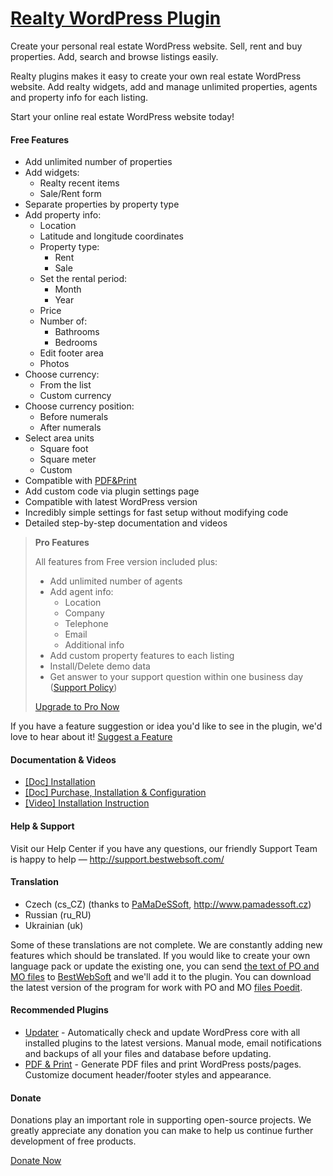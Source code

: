 <a href="http://bestwebsoft.com/products/wordpress/plugins/realty/" target=_blank>Realty WordPress Plugin</a>
========================

Create your personal real estate WordPress website. Sell, rent and buy properties. Add, search and browse listings easily.

<p>Realty plugins makes it easy to create your own real estate WordPress website. Add realty widgets, add and manage unlimited properties, agents and property info for each listing.</p>

<p>Start your online real estate WordPress website today!</p>


<div class='video'></div>


<h4>Free Features</h4>

<ul>
<li>Add unlimited number of properties</li>
<li>Add widgets:

<ul>
<li>Realty recent items</li>
<li>Sale/Rent form</li>
</ul></li>
<li>Separate properties by property type</li>
<li>Add property info:

<ul>
<li>Location</li>
<li>Latitude and longitude coordinates</li>
<li>Property type:

<ul>
<li>Rent</li>
<li>Sale</li>
</ul></li>
<li>Set the rental period:

<ul>
<li>Month</li>
<li>Year</li>
</ul></li>
<li>Price</li>
<li>Number of:

<ul>
<li>Bathrooms</li>
<li>Bedrooms</li>
</ul></li>
<li>Edit footer area</li>
<li>Photos</li>
</ul></li>
<li>Choose currency:

<ul>
<li>From the list</li>
<li>Custom currency</li>
</ul></li>
<li>Choose currency position:

<ul>
<li>Before numerals</li>
<li>After numerals</li>
</ul></li>
<li>Select area units

<ul>
<li>Square foot</li>
<li>Square meter</li>
<li>Custom</li>
</ul></li>
<li>Compatible with <a href="http://bestwebsoft.com/products/wordpress/plugins/pdf-print/?k=73f02a14010b47f9661a001214db1f5f">PDF&#38;Print</a></li>
<li>Add custom code via plugin settings page</li>
<li>Compatible with latest WordPress version</li>
<li>Incredibly simple settings for fast setup without modifying code</li>
<li>Detailed step-by-step documentation and videos</li>
</ul>

<blockquote>
  <p><strong>Pro Features</strong></p>
  
  <p>All features from Free version included plus:</p>
  
  <ul>
  <li>Add unlimited number of agents</li>
  <li>Add agent info:
  
  <ul>
  <li>Location</li>
  <li>Company</li>
  <li>Telephone</li>
  <li>Email</li>
  <li>Additional info</li>
  </ul></li>
  <li>Add custom property features to each listing</li>
  <li>Install/Delete demo data</li>
  <li>Get answer to your support question within one business day (<a href="http://bestwebsoft.com/support-policy/">Support Policy</a>)</li>
  </ul>
  
  <p><a href="http://bestwebsoft.com/products/wordpress/plugins/realty/?k=143e150e92b9751b52da0cd46fb6f5cf">Upgrade to Pro Now</a></p>
</blockquote>

<p>If you have a feature suggestion or idea you'd like to see in the plugin, we'd love to hear about it! <a href="http://support.bestwebsoft.com/hc/en-us/requests/new">Suggest a Feature</a></p>

<h4>Documentation &#38; Videos</h4>

<ul>
<li><a href="https://docs.google.com/document/d/13w9MUw_368g8L11yjo7U2gvOISi5zTgPNV_Yt78Gce0/">[Doc] Installation</a></li>
<li><a href="https://docs.google.com/document/d/1Hn98k9y3e2ODfmYpR8jDK1BkxwcH8bdx1MVwZDNQshE/">[Doc] Purchase, Installation &#38; Configuration</a></li>
<li><a href="https://www.youtube.com/watch?v=_BQCk4D-CyI">[Video] Installation Instruction</a></li>
</ul>

<h4>Help &#38; Support</h4>

<p>Visit our Help Center if you have any questions, our friendly Support Team is happy to help &#8212; <a href="http://support.bestwebsoft.com/">http://support.bestwebsoft.com/</a></p>

<h4>Translation</h4>

<ul>
<li>Czech (cs_CZ) (thanks to <a href="mailto:info@pamadessoft.cz">PaMaDeSSoft</a>, <a href="http://www.pamadessoft.cz" rel="nofollow">http://www.pamadessoft.cz</a>)</li>
<li>Russian (ru_RU)</li>
<li>Ukrainian (uk)</li>
</ul>

<p>Some of these translations are not complete. We are constantly adding new features which should be translated. If you would like to create your own language pack or update the existing one, you can send <a href="http://codex.wordpress.org/Translating_WordPress">the text of PO and MO files</a> to <a href="http://support.bestwebsoft.com/hc/en-us/requests/new">BestWebSoft</a> and we'll add it to the plugin. You can download the latest version of the program for work with PO and MO <a href="http://www.poedit.net/download.php">files Poedit</a>.</p>

<h4>Recommended Plugins</h4>

<ul>
<li><a href="http://bestwebsoft.com/products/wordpress/plugins/updater/?k=02c908259e8f82ccb1620b73e5b4cbca">Updater</a> - Automatically check and update WordPress core with all installed plugins to the latest versions. Manual mode, email notifications and backups of all your files and database before updating.</li>
<li><a href="http://bestwebsoft.com/products/wordpress/plugins/pdf-print/?k=73f02a14010b47f9661a001214db1f5f">PDF &#38; Print</a> - Generate PDF files and print WordPress posts/pages. Customize document header/footer styles and appearance.</li>
</ul>

<h4>Donate</h4>

<p>Donations play an important role in supporting open-source projects. We greatly appreciate any donation you can make to help us continue further development of free products.</p>

<p><a href="http://bestwebsoft.com/donate/">Donate Now</a></p>